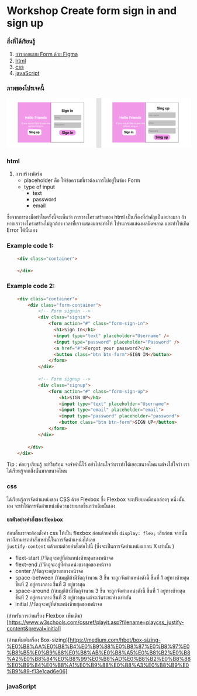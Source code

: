 # Workshop Create form sign in and sign up

### สิ่งที่ได้เรียนรู้
1. [การออกแบบ Form ด้วย Figma](https://www.figma.com/file/0CAGx5FQRWAcgpTzrCmkKb/Login-Form)
2. [html](#html)
3. [css](#css)
4. [javaScript](#javaScript)

### ภาพของโปรเจคนี้
![Form](assetes/img/Form.png)

### html 
1. การสร้างฟอร์ม
    * placeholder คือ ให้ข้อความที่เราต้องการไปอยู่ในช่อง Form 
    * type of input
        * text
        * password
        * email  

ซึ่งจากการลงมือทำในครั้งนี้จะเห็นว่า การวางโครงสร้างของ html เป็นเรื่องที่สำคัญเป็นอย่างมาก ถ้าหากเราวางโครงสร้างไม่ถูกต้อง เวลาที่เรา แสดงผลจะทำให้ โปรแกรมแสดงผลผิดพลาด  และทำให้เกิด Error ได้นั้นเอง

### Example code 1:
```html
    <div class="container">
        
    </div>
```
### Example code 2: 
```html
    <div class="container">
        <div class="form-container">
            <!-- Form signin -->
            <div class="signin">
                <form action="#" class="form-sign-in">
                  <h1>Sign In</h1>
                  <input type="text" placeholder="Username" />
                  <input type="password" placeholder="Password" />
                  <a href="#">Forgot your password?</a>
                  <button class="btn btn-form">SIGN IN</button>
                </form>
            </div>

            <!-- Form signup -->
            <div class="signup">
                <form action="#" class="form-sign-up">
                    <h1>SIGN UP</h1>
                    <input type="text" placeholder="Username">
                    <input type="email" placeholder="email">
                    <input type="password" placeholder="password">
                    <button class="btn btn-form">SIGN UP</button>
                </form>
            </div>
        
        </div>        
    </div>
```
Tip : ค่อยๆ เรียนรู้ อย่ารีบร้อน จงจำคำนี้ไว้ อย่าไปสนใจว่าเราทำได้เยอะขนาดไหน แต่จงใส่ใจว่า เราได้เรียนรู้จากสิ่งนั้นมากขนาดไหน

### css
ได้เรียนรู้การจัดตำแหน่งของ CSS ด้วย Flexbox ซึ่ง Flexbox จะเปรียบเหมือนกล่องๆ หนึ่งนั้นเอง จะทำให้การจัดตำแหน่งมีความง่ายมากขึ้นกว่าเดิมนั้นเอง  

#### ยกตัวอย่างคำสั่งของ flexbox
ก่อนอื่นเราจะต้องตั้งค่า css ให้เป็น flexbox ก่อนด้วยคำสั่ง `display: flex;` เสียก่อน จากนั้นเราก็สามารถคำสั่งเหล่านี้ในการจัดตำแหน่งได้เลย  
`justify-content` แล้วตามด้วยคำสั่งต่อไปนี้  (ซึ่งจะเป็นการจัดตำแหน่งแกลน X เท่านั้น )
- flext-start //วัตถุจะอยู่ที่ตำแหน่งซ้ายสุดของหน้าจอ  
- flext-end //วัตถุจะอยู่ที่ตำแหน่งขวาสุดของหน้าจอ  
- center //วัตถุจะอยู่ตรงกลางหน้าจอ  
- space-between //สมมุติถ้ามีวัตถุจำนวน 3 ชิ้น จะถูกจัดตำแหน่งดังนี้ ชิ้นที่ 1 อยู่ทางซ้ายสุด ชิ้นที่ 2 อยู่ตรงกลาง ชิ้นที่ 3 อยู่ขวาสุด  
- space-around //สมมุติถ้ามีวัตถุจำนวน 3 ชิ้น จะถูกจัดตำแหน่งดังนี้ ชิ้นที่ 1 อยู่ทางซ้ายสุด ชิ้นที่ 2 อยู่ตรงกลาง ชิ้นที่ 3 อยู่ขวาสุด แต่จะเว้นระยะห่างเท่ากัน  
- initial //วัตถุจะอยู่ที่ตำแหน่งซ้ายสุดของหน้าจอ  

(สำหรับการอ่านเรื่อง Flexbox เพิ่มเติม)[https://www.w3schools.com/cssref/playit.asp?filename=playcss_justify-content&preval=initial]


(อ่านเพิ่มเติมเรื่อง Box-sizing)[https://medium.com/hbot/box-sizing-%E0%B8%AA%E0%B8%B4%E0%B9%88%E0%B8%87%E0%B8%97%E0%B8%B5%E0%B9%88%E0%B8%AB%E0%B8%A5%E0%B8%B2%E0%B8%A2%E0%B8%84%E0%B8%99%E0%B8%AD%E0%B8%B2%E0%B8%88%E0%B9%84%E0%B8%A1%E0%B9%88%E0%B8%A3%E0%B8%B9%E0%B9%89-f13e1cad6e06]

### javaScript